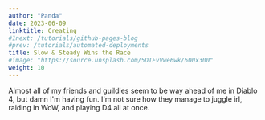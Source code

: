 ```yaml
---
author: "Panda"
date: 2023-06-09
linktitle: Creating
#1next: /tutorials/github-pages-blog
#prev: /tutorials/automated-deployments
title: Slow & Steady Wins the Race
#image: "https://source.unsplash.com/5DIFvVwe6wk/600x300"
weight: 10
---
```


Almost all of my friends and guildies seem to be way ahead of me in Diablo 4, but damn I'm having fun. I'm not sure how they manage to juggle irl, raiding in WoW, and playing D4 all at once. 